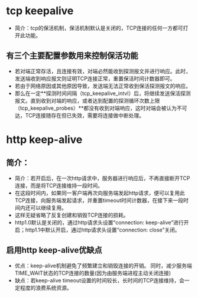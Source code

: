 # tcp keepalive
* 简介：tcp的保活机制，保活机制默认是关闭的，TCP连接的任何一方都可打开此功能。
## 有三个主要配置参数用来控制保活功能
* 若对端正常存活，且连接有效，对端必然能收到探测报文并进行响应。此时，发送端收到响应报文则证明TCP连接正常，重置保活时间计数器即可。
* 若由于网络原因或其他原因导致，发送端无法正常收到保活探测报文的响应。
* 那么在一定**探测时间间隔（tcp_keepalive_intvl）后，将继续发送保活探测报文。直到收到对端的响应，或者达到配置的探测循环次数上限（tcp_keepalive_probes）**都没有收到对端响应，这时对端会被认为不可达，TCP连接随存在但已失效，需要将连接做中断处理。



# http keep-alive
## 简介：
* 简介：若开启后，在一次http请求中，服务器进行响应后，不再直接断开TCP连接，而是将TCP连接维持一段时间。
* 在这段时间内，如果同一客户端再次向服务端发起http请求，便可以复用此TCP连接，向服务端发起请求，并重置timeout时间计数器，在接下来一段时间内还可以继续复用。
* 这样无疑省略了反复创建和销毁TCP连接的损耗。
* http1.0默认是关闭的，通过http请求头设置“connection: keep-alive”进行开启；http1.1中默认开启，通过http请求头设置“connection: close”关闭。

## 启用http keep-alive优缺点
* 优点：keep-alive机制避免了频繁建立和销毁连接的开销。 同时，减少服务端TIME_WAIT状态的TCP连接的数量(因为由服务端进程主动关闭连接)
* 缺点：若keep-alive timeout设置的时间较长，长时间的TCP连接维持，会一定程度的浪费系统资源。
